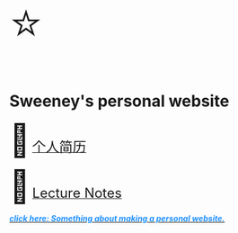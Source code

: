 <span style="font-size: 6em;">⭐</span>

# Sweeney's personal website

<span style="font-size: 4em;">:man:</span> [<font size=5pt>个人简历</font>](./CV/)

<span style="font-size: 4em;">:man:</span> [<font size=5pt>Lecture Notes</font>](./Lecture_notes/)


[***<font color=DodgerBlue>click here: Something about making a personal website.</font>***](info.pdf)
